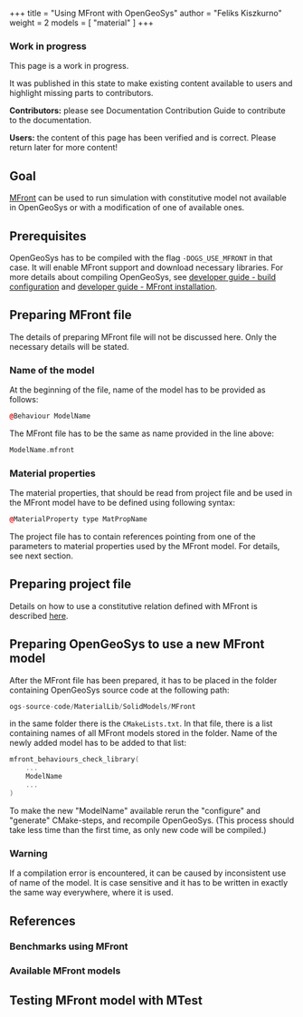 +++
title = "Using MFront with OpenGeoSys"
author = "Feliks Kiszkurno"
weight = 2
models = [ "material" ]
+++
<div class="note">

### Work in progress

This page is a work in progress.

It was published in this state to make existing content available to users and highlight missing parts to contributors.

**Contributors:** please see Documentation Contribution Guide to contribute to the documentation.

**Users:** the content of this page has been verified and is correct. Please return later for more content!

</div>

## Goal

[MFront](https://tfel.sourceforge.net/) can be used to run simulation with constitutive model not available in OpenGeoSys or
with a modification of one of available ones.

## Prerequisites

OpenGeoSys has to be compiled with the flag `-DOGS_USE_MFRONT` in that case. It will enable MFront support and download
necessary libraries.
For more details about compiling OpenGeoSys, see [developer guide - build configuration](/docs/devguide/getting-started/build-configuration/) and [developer guide - MFront installation](/docs/devguide/packages/mfront/).

## Preparing MFront file

<!-- TODO: add content -->

The details of preparing MFront file will not be discussed here. Only the necessary details will be stated.

### Name of the model

At the beginning of the file, name of the model has to be provided as follows:

```c++
@Behaviour ModelName
```

The MFront file has to be the same as name provided in the line above:

```c++
ModelName.mfront
```

### Material properties

The material properties, that should be read from project file and be used in the MFront model have to be defined using
following syntax:

```c++
@MaterialProperty type MatPropName
```

The project file has to contain references pointing from one of the parameters to material properties used by the MFront model.
For details, see next section.

## Preparing project file

Details on how to use a constitutive relation defined with MFront is described [here](/docs/userguide/blocks/misc/constitutive_relations/#mfront).

## Preparing OpenGeoSys to use a new MFront model

After the MFront file has been prepared, it has to be placed in the folder containing OpenGeoSys source code at the following
path:

```c++
ogs-source-code/MaterialLib/SolidModels/MFront
```

in the same folder there is the `CMakeLists.txt`.
In that file, there is a list containing names of all MFront models stored in the folder.
Name of the newly added model has to be added to that list:

```c++
mfront_behaviours_check_library(
    ...
    ModelName
    ...
)
```

To make the new "ModelName" available rerun the "configure" and "generate" CMake-steps, and recompile OpenGeoSys.
(This process should take less time than the first time, as only new code will be compiled.)

<div class='note'>

### Warning

If a compilation error is encountered, it can be caused by inconsistent use of name of the model.
It is case sensitive and it has to be written in exactly the same way everywhere, where it is used.

</div>

## References

<!-- TODO: add content -->

### Benchmarks using MFront

<!-- TODO: add content -->

### Available MFront models

<!-- TODO: add content -->

## Testing MFront model with MTest

<!-- TODO: add content -->
